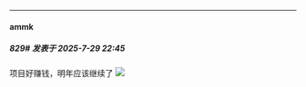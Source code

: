 ﻿
*****

####  ammk  
##### 829#       发表于 2025-7-29 22:45

项目好赚钱，明年应该继续了
<img src="https://p.sda1.dev/26/069cf3a4e2ec80387da6d74c024abbfe/image.jpg" referrerpolicy="no-referrer">

